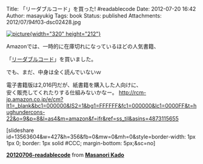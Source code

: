 Title: 「リーダブルコード」を買った! #readablecode
Date: 2012-07-20 16:42
Author: masayukig
Tags: book
Status: published
Attachments: 2012/07/94f03-dsc02428.jpg


[![picture](https://masayukig.files.wordpress.com/2012/07/94f03-dsc02428.jpg?w=300){width="320"
height="212"}](https://masayukig.files.wordpress.com/2012/07/94f03-dsc02428.jpg)





Amazonでは、一時的に在庫切れになっているほどの人気書籍、



「[リーダブルコード](http://www.oreilly.co.jp/books/9784873115658/)」を買いました。





でも、まだ、中身は全く読んでいないｗ



電子書籍版は2,016円だが、紙書籍を購入した人向けに、  
安く販売してくれたりする仕組みないかなー。
<http://rcm-jp.amazon.co.jp/e/cm?lt1=_blank&bc1=000000&IS2=1&bg1=FFFFFF&fc1=000000&lc1=0000FF&t=hughundercons-22&o=9&p=8&l=as4&m=amazon&f=ifr&ref=ss_til&asins=4873115655>




\[slideshare id=13563604&w=427&h=356&fb=0&mw=0&mh=0&style=border-width:
1px 1px 0; border: 1px solid \#CCC; margin-bottom: 5px;&sc=no\]


**[20120706-readablecode](http://www.slideshare.net/kdmsnr/20120706readablecode "20120706-readablecode")**
from **[Masanori Kado](http://www.slideshare.net/kdmsnr)**

